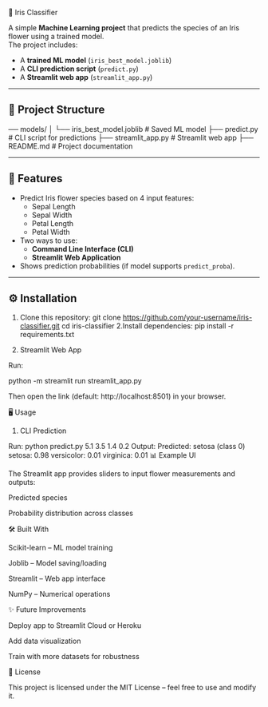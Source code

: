 🌸 Iris Classifier

A simple **Machine Learning project** that predicts the species of an Iris flower using a trained model.  
The project includes:
- A **trained ML model** (`iris_best_model.joblib`)
- A **CLI prediction script** (`predict.py`)
- A **Streamlit web app** (`streamlit_app.py`)

---

## 📂 Project Structure
── models/
│ └── iris_best_model.joblib # Saved ML model
├── predict.py # CLI script for predictions
├── streamlit_app.py # Streamlit web app
├── README.md # Project documentation

---

## 🚀 Features
- Predict Iris flower species based on 4 input features:
  - Sepal Length
  - Sepal Width
  - Petal Length
  - Petal Width
- Two ways to use:
  - **Command Line Interface (CLI)**
  - **Streamlit Web Application**
- Shows prediction probabilities (if model supports `predict_proba`).

---

## ⚙️ Installation

1. Clone this repository:
   git clone https://github.com/your-username/iris-classifier.git
   cd iris-classifier
2.Install dependencies:
pip install -r requirements.txt
2) Streamlit Web App

Run:

python -m streamlit run streamlit_app.py


Then open the link (default: http://localhost:8501) in your browser.

🖥️ Usage
1) CLI Prediction

Run:
python predict.py 5.1 3.5 1.4 0.2
Output:
Predicted: setosa (class 0)
 setosa: 0.98
 versicolor: 0.01
 virginica: 0.01
📊 Example UI

The Streamlit app provides sliders to input flower measurements and outputs:

Predicted species

Probability distribution across classes

🛠️ Built With

Scikit-learn
 – ML model training

Joblib
 – Model saving/loading

Streamlit
 – Web app interface

NumPy
 – Numerical operations

✨ Future Improvements

Deploy app to Streamlit Cloud or Heroku

Add data visualization

Train with more datasets for robustness

📜 License

This project is licensed under the MIT License – feel free to use and modify it.


